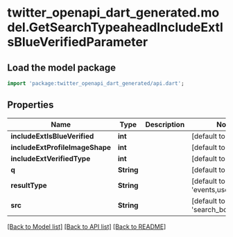 # twitter_openapi_dart_generated.model.GetSearchTypeaheadIncludeExtIsBlueVerifiedParameter

## Load the model package
```dart
import 'package:twitter_openapi_dart_generated/api.dart';
```

## Properties
Name | Type | Description | Notes
------------ | ------------- | ------------- | -------------
**includeExtIsBlueVerified** | **int** |  | [default to 1]
**includeExtProfileImageShape** | **int** |  | [default to 1]
**includeExtVerifiedType** | **int** |  | [default to 1]
**q** | **String** |  | [default to 'test']
**resultType** | **String** |  | [default to 'events,users,topics']
**src** | **String** |  | [default to 'search_box']

[[Back to Model list]](../README.md#documentation-for-models) [[Back to API list]](../README.md#documentation-for-api-endpoints) [[Back to README]](../README.md)


